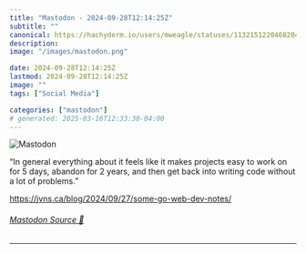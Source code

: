 ```yaml
---
title: "Mastodon - 2024-09-28T12:14:25Z"
subtitle: ""
canonical: https://hachyderm.io/users/mweagle/statuses/113215122046820476
description:
image: "/images/mastodon.png"

date: 2024-09-28T12:14:25Z
lastmod: 2024-09-28T12:14:25Z
image: ""
tags: ["Social Media"]

categories: ["mastodon"]
# generated: 2025-03-16T12:33:30-04:00
---
```

![Mastodon](/images/mastodon.png)

<p>“In general everything about it feels like it makes projects easy to work on for 5 days, abandon for 2 years, and then get back into writing code without a lot of problems.”</p><p><a href="https://jvns.ca/blog/2024/09/27/some-go-web-dev-notes/" target="_blank" rel="nofollow noopener noreferrer" translate="no"><span class="invisible">https://</span><span class="ellipsis">jvns.ca/blog/2024/09/27/some-g</span><span class="invisible">o-web-dev-notes/</span></a></p>


###### [Mastodon Source 🐘](https://hachyderm.io/@mweagle/113215122046820476)

___
